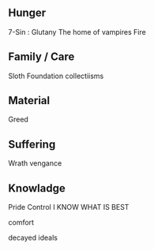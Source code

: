 ## Hunger
7-Sin : Glutany
The home of vampires
Fire

## Family / Care
Sloth
Foundation
collectiisms

## Material
Greed

## Suffering
Wrath
vengance

## Knowladge
Pride
Control
I KNOW WHAT IS BEST










comfort


decayed ideals


